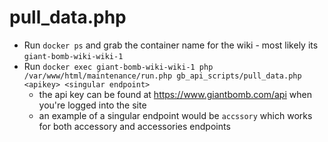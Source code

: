 # pull_data.php

- Run `docker ps` and grab the container name for the wiki - most likely its `giant-bomb-wiki-wiki-1`
- Run `docker exec giant-bomb-wiki-wiki-1 php /var/www/html/maintenance/run.php gb_api_scripts/pull_data.php <apikey> <singular endpoint>`
	- the api key can be found at https://www.giantbomb.com/api when you're logged into the site
	- an example of a singular endpoint would be `accssory` which works for both accessory and accessories endpoints
